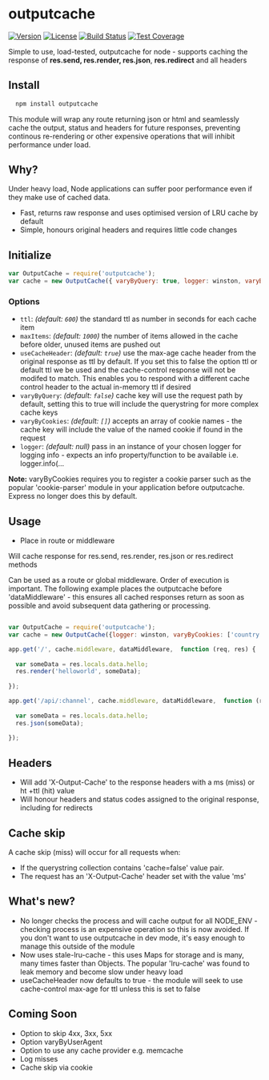 # outputcache

[![Version](https://img.shields.io/npm/v/outputcache.svg)](https://www.npmjs.com/package/outputcache)
[![License](https://img.shields.io/npm/l/outputcache.svg)](https://www.npmjs.com/package/outputcache)
[![Build Status](https://travis-ci.org/mpfdavis/outputcache.svg?branch=master)](https://travis-ci.org/mpfdavis/outputcache)
[![Test Coverage](https://coveralls.io/repos/mpfdavis/outputcache/badge.svg?branch=master&service=github)](https://coveralls.io/github/mpfdavis/outputcache?branch=master)

Simple to use, load-tested, outputcache for node - supports caching the response of **res.send, res.render, res.json**, **res.redirect** and all headers

## Install

```bash
  npm install outputcache
```

This module will wrap any route returning json or html and seamlessly cache the output, status and headers for future responses, preventing continous re-rendering or other expensive operations that will inhibit performance under load.

## Why?

Under heavy load, Node applications can suffer poor performance even if they make use of cached data.

- Fast, returns raw response and uses optimised version of LRU cache by default
- Simple, honours original headers and requires little code changes

## Initialize

```js
var OutputCache = require('outputcache');
var cache = new OutputCache({ varyByQuery: true, logger: winston, varyByCookies: ['country'] });
```

### Options

- `ttl`: *(default: `600`)* the standard ttl as number in seconds for each cache item  
- `maxItems`: *(default: `1000`)* the number of items allowed in the cache before older, unused items are pushed out
- `useCacheHeader`: *(default: `true`)* use the max-age cache header from the original response as ttl by default. If you set this to false the option ttl or default ttl we be used and the cache-control response will not be modifed to match. This enables you to respond with a different cache control header to the actual in-memory ttl if desired
- `varyByQuery`: *(default: `false`)* cache key will use the request path by default, setting this to true will include the querystring for more complex cache keys
- `varyByCookies`: *(default: `[]`)* accepts an array of cookie names - the cache key will include the value of the named cookie if found in the request
- `logger`: *(default: null)* pass in an instance of your chosen logger for logging info - expects an info property/function to be available i.e. logger.info(... 

**Note:** varyByCookies requires you to register a cookie parser such as the popular 'cookie-parser' module in your application before outputcache. Express no longer does this by default.

## Usage

- Place in route or middleware

Will cache response for res.send, res.render, res.json or res.redirect methods

Can be used as a route or global middleware. Order of execution is important. The following example places the outputcache before 'dataMiddleware' - this ensures all cached responses return as soon as possible and avoid subsequent data gathering or processing.

```js

var OutputCache = require('outputcache');
var cache = new OutputCache({logger: winston, varyByCookies: ['country'] });

app.get('/', cache.middleware, dataMiddleware,  function (req, res) {
  
  var someData = res.locals.data.hello;      
  res.render('helloworld', someData);
  
});

app.get('/api/:channel', cache.middleware, dataMiddleware,  function (req, res) {
  
  var someData = res.locals.data.hello;      
  res.json(someData);
  
});

```

## Headers

- Will add 'X-Output-Cache' to the response headers with a ms (miss) or ht +ttl (hit) value
- Will honour headers and status codes assigned to the original response, including for redirects

## Cache skip

A cache skip (miss) will occur for all requests when:

- If the querystring collection contains 'cache=false' value pair.
- The request has an 'X-Output-Cache' header set with the value 'ms'

## What's new?

- No longer checks the process and will cache output for all NODE_ENV - checking process is an expensive operation so this is now avoided. If you don't want to use outputcache in dev mode, it's easy enough to manage this outside of the module
- Now uses stale-lru-cache - this uses Maps for storage and is many, many times faster than Objects. The popular 'lru-cache' was found to leak memory and become slow under heavy load
- useCacheHeader now defaults to true - the module will seek to use cache-control max-age for ttl unless this is set to false

## Coming Soon
- Option to skip 4xx, 3xx, 5xx
- Option varyByUserAgent
- Option to use any cache provider e.g. memcache
- Log misses
- Cache skip via cookie